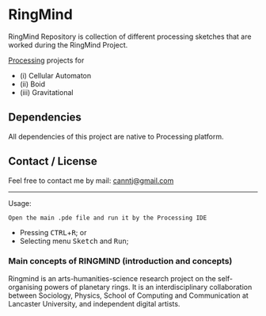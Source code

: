 # RingMind
RingMind Repository is collection of different processing sketches that are worked during the RingMind Project.

[Processing](https://processing.org/) projects for 

* (i)   Cellular Automaton
* (ii)  Boid
* (iii) Gravitational

## Dependencies

All dependencies of this project are native to Processing platform.

## Contact / License

Feel free to contact me by mail: canntj@gmail.com

---

Usage:

`Open the main .pde file and run it by the Processing IDE`
* Pressing <kbd>CTRL</kbd>+<kbd>R</kbd>; or
* Selecting menu <kbd>Sketch</kbd> and <kbd>Run</kbd>;

### Main concepts of RINGMIND (introduction and concepts)

Ringmind is an arts-humanities-science research project on the self-organising powers of planetary
rings. It is an interdisciplinary collaboration between Sociology, Physics, School of Computing and
Communication at Lancaster University, and independent digital artists.
